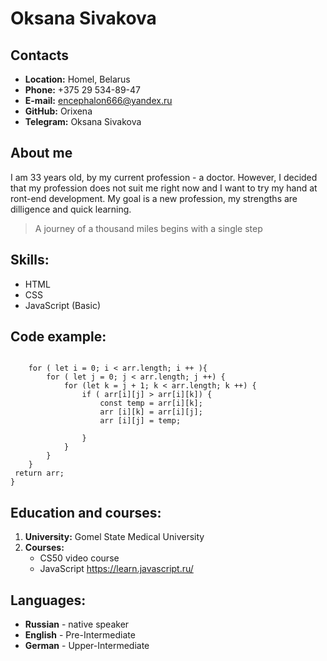 # Oksana Sivakova

## Contacts
 - **Location:** Homel, Belarus
 - **Phone:** +375 29 534-89-47
 - **E-mail:** encephalon666@yandex.ru
 - **GitHub:** Orixena
 - **Telegram:** Oksana Sivakova

## About me

I am 33 years old, by my current profession - a doctor. However, I decided that my profession does not suit me right now and I want to try my hand at ront-end development. My goal is a new profession, my  strengths are dilligence and
quick learning.

>A journey of a thousand miles begins with a single step


## Skills:
 - HTML
 - CSS
 - JavaScript (Basic)

## Code example:
```function insert (arr){

    for ( let i = 0; i < arr.length; i ++ ){
        for ( let j = 0; j < arr.length; j ++) {
            for (let k = j + 1; k < arr.length; k ++) {
                if ( arr[i][j] > arr[i][k]) {
                    const temp = arr[i][k];
                    arr [i][k] = arr[i][j];
                    arr [i][j] = temp;

                }
            }
        }
    }
 return arr;
}
```


## Education and courses:
 1. **University:** Gomel State Medical University
 2. **Courses:**
     - CS50 video course
     - JavaScript https://learn.javascript.ru/ 

## Languages:
 - **Russian** - native speaker
 - **English** - Pre-Intermediate
 - **German** - Upper-Intermediate
